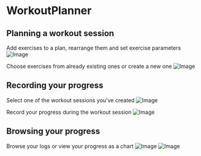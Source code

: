 # WorkoutPlanner
## Planning a workout session
Add exercises to a plan, rearrange them and set exercise parameters
![Image](https://github.com/Arkidiusz/WorkoutPlanner/blob/master/screenshots/plan_workout.png)

Choose exercises from already existing ones or create a new one
![Image](https://github.com/Arkidiusz/WorkoutPlanner/blob/master/screenshots/add_exercise.png)

## Recording your progress
Select one of the workout sessions you've created
![Image](https://github.com/Arkidiusz/WorkoutPlanner/blob/master/screenshots/your_workouts.png)

Record your progress during the workout session
![Image](https://github.com/Arkidiusz/WorkoutPlanner/blob/master/screenshots/workout_session.png)

## Browsing your progress

Browse your logs or view your progress as a chart
![Image](https://github.com/Arkidiusz/WorkoutPlanner/blob/master/screenshots/logs.png)
![Image](https://github.com/Arkidiusz/WorkoutPlanner/blob/master/screenshots/chart.png)
